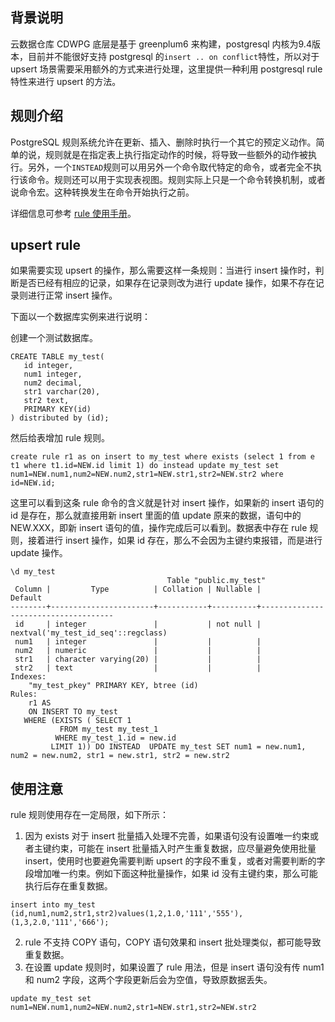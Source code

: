 ## 背景说明
云数据仓库 CDWPG 底层是基于 greenplum6 来构建，postgresql 内核为9.4版本，目前并不能很好支持 postgresql 的`insert .. on conflict`特性，所以对于 upsert 场景需要采用额外的方式来进行处理，这里提供一种利用 postgresql rule 特性来进行 upsert 的方法。

## 规则介绍
PostgreSQL 规则系统允许在更新、插入、删除时执行一个其它的预定义动作。简单的说，规则就是在指定表上执行指定动作的时候，将导致一些额外的动作被执行。另外，一个`INSTEAD`规则可以用另外一个命令取代特定的命令，或者完全不执行该命令。规则还可以用于实现表视图。规则实际上只是一个命令转换机制，或者说命令宏。这种转换发生在命令开始执行之前。

详细信息可参考 [rule 使用手册](https://www.postgresql.org/docs/9.4/sql-createrule.html)。

## upsert rule
如果需要实现 upsert 的操作，那么需要这样一条规则：当进行 insert 操作时，判断是否已经有相应的记录，如果存在记录则改为进行 update 操作，如果不存在记录则进行正常 insert 操作。

下面以一个数据库实例来进行说明：

创建一个测试数据库。
```
CREATE TABLE my_test(
   id integer,
   num1 integer,
   num2 decimal,
   str1 varchar(20),
   str2 text,
   PRIMARY KEY(id)
) distributed by (id);
```
然后给表增加 rule 规则。
```
create rule r1 as on insert to my_test where exists (select 1 from e t1 where t1.id=NEW.id limit 1) do instead update my_test set num1=NEW.num1,num2=NEW.num2,str1=NEW.str1,str2=NEW.str2 where id=NEW.id;
```
这里可以看到这条 rule 命令的含义就是针对 insert 操作，如果新的 insert 语句的 id 是存在，那么就直接用新 insert 里面的值 update 原来的数据，语句中的 NEW.XXX，即新 insert 语句的值，操作完成后可以看到。数据表中存在 rule 规则，接着进行 insert 操作，如果 id 存在，那么不会因为主键约束报错，而是进行 update 操作。
```
\d my_test
                                   Table "public.my_test"
 Column |         Type          | Collation | Nullable |               Default               
--------+-----------------------+-----------+----------+-------------------------------------
 id     | integer               |           | not null | nextval('my_test_id_seq'::regclass)
 num1   | integer               |           |          | 
 num2   | numeric               |           |          | 
 str1   | character varying(20) |           |          | 
 str2   | text                  |           |          | 
Indexes:
    "my_test_pkey" PRIMARY KEY, btree (id)
Rules:
    r1 AS
    ON INSERT TO my_test
   WHERE (EXISTS ( SELECT 1
           FROM my_test my_test_1
          WHERE my_test_1.id = new.id
         LIMIT 1)) DO INSTEAD  UPDATE my_test SET num1 = new.num1, num2 = new.num2, str1 = new.str1, str2 = new.str2
```


## 使用注意
rule 规则使用存在一定局限，如下所示：
1. 因为 exists 对于 insert 批量插入处理不完善，如果语句没有设置唯一约束或者主键约束，可能在 insert 批量插入时产生重复数据，应尽量避免使用批量 insert，使用时也要避免需要判断 upsert 的字段不重复，或者对需要判断的字段增加唯一约束。例如下面这种批量操作，如果 id 没有主键约束，那么可能执行后存在重复数据。
```
insert into my_test (id,num1,num2,str1,str2)values(1,2,1.0,'111','555'),(1,3,2.0,'111','666');
```
2. rule 不支持 COPY 语句，COPY 语句效果和 insert 批处理类似，都可能导致重复数据。
3. 在设置 update 规则时，如果设置了 rule 用法，但是 insert 语句没有传 num1 和 num2 字段，这两个字段更新后会为空值，导致原数据丢失。
```
update my_test set num1=NEW.num1,num2=NEW.num2,str1=NEW.str1,str2=NEW.str2
```

